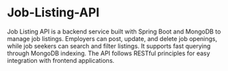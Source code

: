 # Job-Listing-API
Job Listing API is a backend service built with Spring Boot and MongoDB to manage job listings. Employers can post, update, and delete job openings, while job seekers can search and filter listings. It supports fast querying through MongoDB indexing. The API follows RESTful principles for easy integration with frontend applications.
